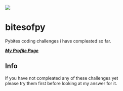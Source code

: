 ![](https://codechalleng.es/static/img/pybites-logo-blue-small.e175cd301371.png)

# bitesofpy
 Pybites coding challenges i have compleated so far.


**_[My Profile Page](https://codechalleng.es/profiles/nalway)_**


## Info
 If you have not compleated any of these challenges yet \
 please try them first before looking at my answer for it.
